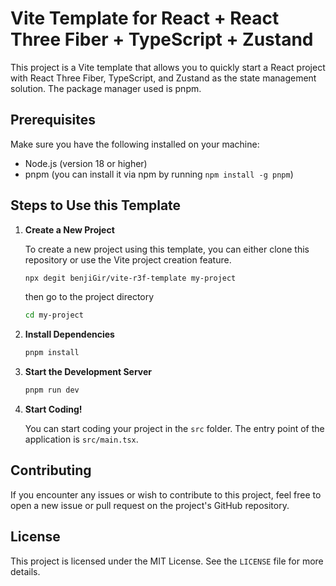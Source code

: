 # Vite Template for React + React Three Fiber + TypeScript + Zustand

This project is a Vite template that allows you to quickly start a React project with React Three Fiber, TypeScript, and Zustand as the state management solution. The package manager used is pnpm.

## Prerequisites

Make sure you have the following installed on your machine:

- Node.js (version 18 or higher)
- pnpm (you can install it via npm by running `npm install -g pnpm`)

## Steps to Use this Template

1. **Create a New Project**

   To create a new project using this template, you can either clone this repository or use the Vite project creation feature.

   ```bash	
   npx degit benjiGir/vite-r3f-template my-project
   ```

   then go to the project directory

   ```bash
   cd my-project
   ```

2. **Install Dependencies**

   ```bash
   pnpm install
   ```

3. **Start the Development Server**

   ```bash
   pnpm run dev
   ```

4. **Start Coding!**

   You can start coding your project in the `src` folder. The entry point of the application is `src/main.tsx`.

## Contributing

If you encounter any issues or wish to contribute to this project, feel free to open a new issue or pull request on the project's GitHub repository.

## License

This project is licensed under the MIT License. See the `LICENSE` file for more details.
